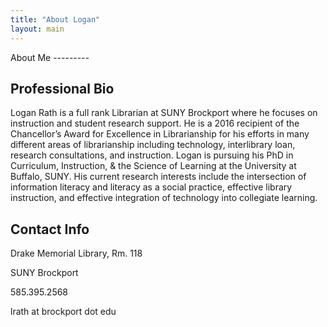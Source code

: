 ```yaml
---
title: "About Logan"
layout: main
---
```

<div class="container" markdown="1">
About Me
---------


Professional Bio
----------------------
Logan Rath is a full rank Librarian at SUNY Brockport where he focuses on instruction and student research support. He is a 2016 recipient of the Chancellor’s Award for Excellence in Librarianship for his efforts in many different areas of librarianship including technology, interlibrary loan, research consultations, and instruction. Logan is pursuing his PhD in Curriculum, Instruction, & the Science of Learning at the University at Buffalo, SUNY. His current research interests include the intersection of information literacy and literacy as a social practice, effective library instruction, and effective integration of technology into collegiate learning.

Contact Info
-----------
<i class="fa-solid fa-location-dot mr-2"></i>Drake Memorial Library, Rm. 118

<i class="fa-solid fa-building-columns mr-2"></i>SUNY Brockport

<i class="fa-solid fa-phone mr-2"></i>585.395.2568

<i class="fa-solid fa-envelope mr-2"></i>lrath at brockport dot edu


</div>
